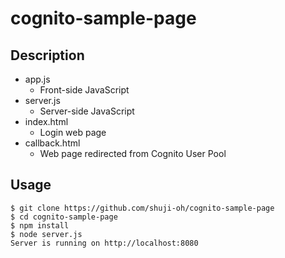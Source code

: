 # cognito-sample-page

## Description

* app.js
  * Front-side JavaScript
* server.js
  * Server-side JavaScript
* index.html
  * Login web page
* callback.html
  * Web page redirected from Cognito User Pool

## Usage
```shell
$ git clone https://github.com/shuji-oh/cognito-sample-page
$ cd cognito-sample-page
$ npm install
$ node server.js
Server is running on http://localhost:8080
```
